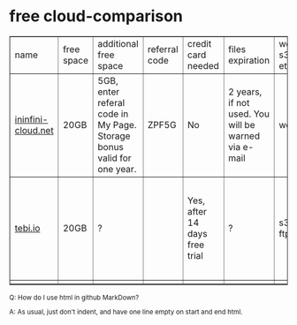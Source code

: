 # free cloud-comparison

<table border="1">
<tbody><tr>
<td><span contenteditable="true">name</span></td>
<td><span contenteditable="true">free space</span></td>
<td><span contenteditable="true">additional free space</span></td>
<td><span contenteditable="true">referral code</span></td>
<td><span contenteditable="true">credit card needed</span></td>
<td><span contenteditable="true">files expiration</span></td>
<td><span contenteditable="true">webdav, s3, ftp etc.</span></td>
<td><span contenteditable="true">note</span></td>
</tr>

<tr>
<td><span contenteditable="true"><a href="https://infini-cloud.net/en/">ininfini-cloud.net</a></span></td>
<td><span contenteditable="true">20GB</span></td>
<td><span contenteditable="true">5GB, enter referal code in My Page. Storage bonus valid for one year. </span></td>
<td><span contenteditable="true">ZPF5G</span></td>
<td><span contenteditable="true">No</span></td>
<td><span contenteditable="true">2 years, if not used. You will be warned via e-mail</span></td>
<td><span contenteditable="true">webdav</span></td>
<td><span contenteditable="true"></span></td>
</tr>

<tr>
<td><span contenteditable="true"><a href="https://tebi.io/">tebi.io</a><a></a></span></td>
<td><span contenteditable="true">20GB</span></td>
<td><span contenteditable="true">?</span></td>
<td><span contenteditable="true"></span></td>
<td><span contenteditable="true"><span contenteditable="true"><span contenteditable="true">Yes, after 14 days free trial</span></td>
<td><span contenteditable="true">?</span></td>
<td><span contenteditable="true">s3, ftp, ftps</span></td>
<td><span contenteditable="true"></span>250 GB/Month free traffic. You will be charged if you go over that.</td>
</tr>
	
<tr>
<td><span contenteditable="true"></span></td>
<td><span contenteditable="true"></span></td>
<td><span contenteditable="true"></span></td>
<td><span contenteditable="true"></span></td>
<td><span contenteditable="true"></span></td>
<td><span contenteditable="true"></span></td>
<td><span contenteditable="true"></span></td>
<td><span contenteditable="true"></span></td>
</tr>
</tbody></table>

<sub>
Q: How do I use html in github MarkDown?  
	
A: As usual, just don't indent, and have one line empty on start and end html.
</sub>
